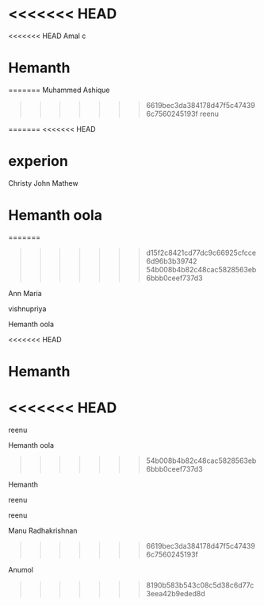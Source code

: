 
<<<<<<< HEAD
=======
<<<<<<< HEAD
Amal c

Hemanth
=======
=======
Muhammed Ashique


>>>>>>> 6619bec3da384178d47f5c474396c7560245193f
reenu


=======
<<<<<<< HEAD
# experion
Christy John Mathew
# Hemanth oola

=======
>>>>>>> d15f2c8421cd77dc9c66925cfcce6d96b3b39742
>>>>>>> 54b008b4b82c48cac5828563eb6bbb0ceef737d3

Ann Maria



vishnupriya

Hemanth oola

<<<<<<< HEAD

 Hemanth
=======
<<<<<<< HEAD
=======
reenu


Hemanth oola
>>>>>>> 54b008b4b82c48cac5828563eb6bbb0ceef737d3


Hemanth 

reenu

reenu
 
Manu Radhakrishnan
>>>>>>> 6619bec3da384178d47f5c474396c7560245193f

Anumol
>>>>>>> 8190b583b543c08c5d38c6d77c3eea42b9eded8d
